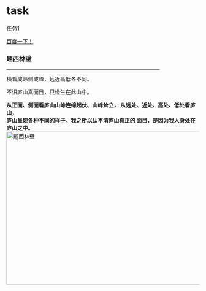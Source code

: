 # task
任务1
<!DOCTYPE html>
<html lang="en">

<head>
    <meta charset="UTF-8">
    <meta name="viewport" content="width=device-width, initial-scale=1.0">
    <title>Document</title>
</head>

<body>
    <a href="https://www.baidu.com/" title="去百度哟！" target="_self">
    百度一下！
    </a>
    <h3>题西林壁</h3>
    <hr size="3" noshade="noshade" color="blue" width="400px" align="left"> 横看成岭侧成峰，远近高低各不同。
    <br/>
    <p>不识庐山真面目，只缘生在此山中。</p>
    <strong>
    从正面、侧面看庐山山岭连绵起伏、山峰耸立，
    从远处、近处、高处、低处看庐山，<br/>
    庐山呈现各种不同的样子。我之所以认不清庐山真正的
    面目，是因为我人身处在庐山之中。
    </strong>
    <br/>
    <img src="../图片/代码截图.jpg" alt="题西林壁" width="600px" height="400px" />
</body>

</html>
